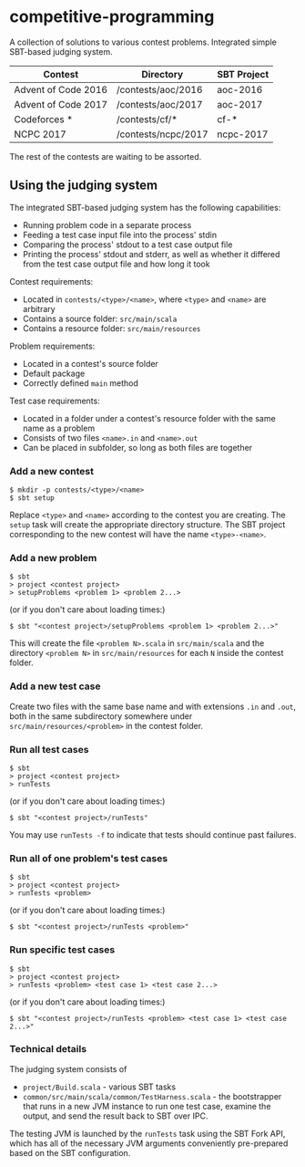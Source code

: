 # competitive-programming


A collection of solutions to various contest problems. Integrated simple SBT-based judging system.

| Contest                      | Directory              | SBT Project |
| ------------------           | ---------------------- | ----------- |
| Advent of Code 2016          | /contests/aoc/2016     | aoc-2016    |
| Advent of Code 2017          | /contests/aoc/2017     | aoc-2017    |
| Codeforces *                 | /contests/cf/*         | cf-*        |
| NCPC 2017                    | /contests/ncpc/2017    | ncpc-2017   |

The rest of the contests are waiting to be assorted.


## Using the judging system

The integrated SBT-based judging system has the following capabilities:
* Running problem code in a separate process
* Feeding a test case input file into the process' stdin
* Comparing the process' stdout to a test case output file
* Printing the process' stdout and stderr, as well as whether it differed from the test case output file and how long it took

Contest requirements:
* Located in `contests/<type>/<name>`, where `<type>` and `<name>` are arbitrary
* Contains a source folder: `src/main/scala`
* Contains a resource folder: `src/main/resources`

Problem requirements:
* Located in a contest's source folder
* Default package
* Correctly defined `main` method

Test case requirements:
* Located in a folder under a contest's resource folder with the same name as a problem
* Consists of two files `<name>.in` and `<name>.out`
* Can be placed in subfolder, so long as both files are together

### Add a new contest

```
$ mkdir -p contests/<type>/<name>
$ sbt setup
```

Replace `<type>` and `<name>` according to the contest you are creating.
The `setup` task will create the appropriate directory structure.
The SBT project corresponding to the new contest will have the name `<type>-<name>`.


### Add a new problem

```
$ sbt
> project <contest project>
> setupProblems <problem 1> <problem 2...>
```
(or if you don't care about loading times:)
```
$ sbt "<contest project>/setupProblems <problem 1> <problem 2...>"
```

This will create the file `<problem N>.scala` in `src/main/scala` and the directory `<problem N>` in `src/main/resources` for each `N` inside the contest folder.


### Add a new test case

Create two files with the same base name and with extensions `.in` and `.out`, both in the same subdirectory somewhere under `src/main/resources/<problem>` in the contest folder.


### Run all test cases

```
$ sbt
> project <contest project>
> runTests
```
(or if you don't care about loading times:)
```
$ sbt "<contest project>/runTests"
```

You may use `runTests -f` to indicate that tests should continue past failures.


### Run all of one problem's test cases
```
$ sbt
> project <contest project>
> runTests <problem>
```
(or if you don't care about loading times:)
```
$ sbt "<contest project>/runTests <problem>"
```


### Run specific test cases
```
$ sbt
> project <contest project>
> runTests <problem> <test case 1> <test case 2...>
```
(or if you don't care about loading times:)
```
$ sbt "<contest project>/runTests <problem> <test case 1> <test case 2...>"
```


### Technical details

The judging system consists of 

* `project/Build.scala` - various SBT tasks
* `common/src/main/scala/common/TestHarness.scala` - the bootstrapper that runs in a new JVM instance to run one test case, examine the output, and send the result back to SBT over IPC.

The testing JVM is launched by the `runTests` task using the SBT Fork API, which has all of the necessary JVM arguments conveniently pre-prepared based on the SBT configuration.
